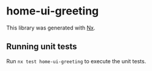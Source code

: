 # home-ui-greeting

This library was generated with [Nx](https://nx.dev).

## Running unit tests

Run `nx test home-ui-greeting` to execute the unit tests.
